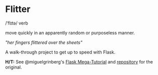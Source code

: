 # Flitter
/ˈflɪtə/
verb

move quickly in an apparently random or purposeless manner.

*"her fingers flittered over the sheets"*

A walk-through project to get up to speed with Flask.

**H/T:** See @miguelgrinberg's [Flask Mega-Tutorial](https://blog.miguelgrinberg.com/post/the-flask-mega-tutorial-part-i-hello-world) and [repository](https://github.com/miguelgrinberg/microblog) for the original.